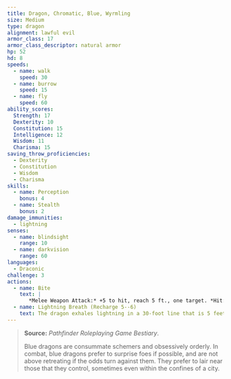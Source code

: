 ```yaml
---
title: Dragon, Chromatic, Blue, Wyrmling
size: Medium
type: dragon
alignment: lawful evil
armor_class: 17
armor_class_descriptor: natural armor
hp: 52
hd: 8
speeds:
  - name: walk
    speed: 30
  - name: burrow
    speed: 15
  - name: fly
    speed: 60
ability_scores:
  Strength: 17
  Dexterity: 10
  Constitution: 15
  Intelligence: 12
  Wisdom: 11
  Charisma: 15
saving_throw_proficiencies:
  - Dexterity
  - Constitution
  - Wisdom
  - Charisma
skills:
  - name: Perception
    bonus: 4
  - name: Stealth
    bonus: 2
damage_immunities:
  - lightning
senses:
  - name: blindsight
    range: 10
  - name: darkvision
    range: 60
languages:
  - Draconic
challenge: 3
actions:
  - name: Bite
    text: |
       *Melee Weapon Attack:* +5 to hit, reach 5 ft., one target. *Hit:* 8 (1d10 + 3) piercing damage plus 3 (1d6) lightning damage.
  - name: Lightning Breath (Recharge 5--6)
    text: The dragon exhales lightning in a 30-foot line that is 5 feet wide. Each creature in that line must make a DC 12 Dexterity saving throw, taking 22 (4d10) lightning damage on a failed save, or half as much damage on a successful one.
---
```


> **Source:** *Pathfinder Roleplaying Game Bestiary*.
>
> Blue dragons are consummate schemers and obsessively orderly. In combat, blue dragons prefer to surprise foes if possible, and are not above retreating if the odds turn against them. They prefer to lair near those that they control, sometimes even within the confines of a city.
